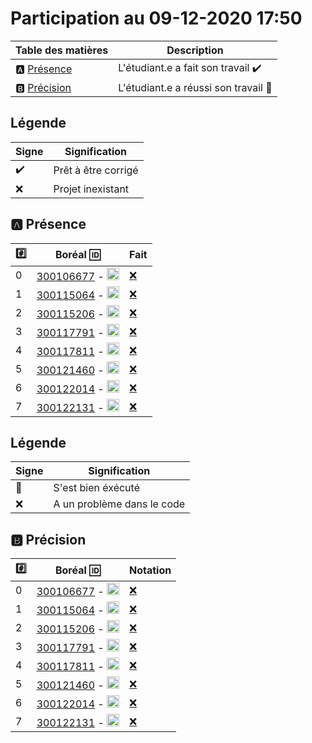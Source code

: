 # Participation au 09-12-2020 17:50

| Table des matières            | Description                                             |
|-------------------------------|---------------------------------------------------------|
| :a: [Présence](#a-présence)   | L'étudiant.e a fait son travail    :heavy_check_mark:   |
| :b: [Précision](#b-précision) | L'étudiant.e a réussi son travail  :tada:               |

## Légende

| Signe              | Signification                 |
|--------------------|-------------------------------|
| :heavy_check_mark: | Prêt à être corrigé           |
| :x:                | Projet inexistant             |

## :a: Présence

|:hash:| Boréal :id:                | Fait               |
|------|----------------------------|--------------------|
| 0 | [300106677](../b300106677.py) - <image src='https://avatars0.githubusercontent.com/u/71027895?s=460&v=4' width=20 height=20></image> | [:x:](Execution.md#etudiant-300106677) |
| 1 | [300115064](../b300115064.py) - <image src='https://avatars0.githubusercontent.com/u/72874987?s=460&v=4' width=20 height=20></image> | [:x:](Execution.md#etudiant-300115064) |
| 2 | [300115206](../b300115206.py) - <image src='https://avatars0.githubusercontent.com/u/73952068?s=460&v=4' width=20 height=20></image> | [:x:](Execution.md#etudiant-300115206) |
| 3 | [300117791](../b300117791.py) - <image src='https://avatars0.githubusercontent.com/u/73952191?s=460&v=4' width=20 height=20></image> | [:x:](Execution.md#etudiant-300117791) |
| 4 | [300117811](../b300117811.py) - <image src='https://avatars0.githubusercontent.com/u/71027809?s=460&v=4' width=20 height=20></image> | [:x:](Execution.md#etudiant-300117811) |
| 5 | [300121460](../b300121460.py) - <image src='https://avatars0.githubusercontent.com/u/71027883?s=460&v=4' width=20 height=20></image> | [:x:](Execution.md#etudiant-300121460) |
| 6 | [300122014](../b300122014.py) - <image src='https://avatars0.githubusercontent.com/u/71392439?s=460&v=4' width=20 height=20></image> | [:x:](Execution.md#etudiant-300122014) |
| 7 | [300122131](../b300122131.py) - <image src='https://avatars0.githubusercontent.com/u/71394111?s=460&v=4' width=20 height=20></image> | [:x:](Execution.md#etudiant-300122131) |

## Légende

| Signe              | Signification                 |
|--------------------|-------------------------------|
| :tada:             | S'est bien éxécuté            |
| :x:                | A un problème dans le code    |

## :b: Précision

|:hash:| Boréal :id:                |  Notation         |
|------|----------------------------|-------------------|
| 0 | [300106677](../b300106677.py) - <image src='https://avatars0.githubusercontent.com/u/71027895?s=460&v=4' width=20 height=20></image> | [:x:](Execution.md#etudiant-300106677) |
| 1 | [300115064](../b300115064.py) - <image src='https://avatars0.githubusercontent.com/u/72874987?s=460&v=4' width=20 height=20></image> | [:x:](Execution.md#etudiant-300115064) |
| 2 | [300115206](../b300115206.py) - <image src='https://avatars0.githubusercontent.com/u/73952068?s=460&v=4' width=20 height=20></image> | [:x:](Execution.md#etudiant-300115206) |
| 3 | [300117791](../b300117791.py) - <image src='https://avatars0.githubusercontent.com/u/73952191?s=460&v=4' width=20 height=20></image> | [:x:](Execution.md#etudiant-300117791) |
| 4 | [300117811](../b300117811.py) - <image src='https://avatars0.githubusercontent.com/u/71027809?s=460&v=4' width=20 height=20></image> | [:x:](Execution.md#etudiant-300117811) |
| 5 | [300121460](../b300121460.py) - <image src='https://avatars0.githubusercontent.com/u/71027883?s=460&v=4' width=20 height=20></image> | [:x:](Execution.md#etudiant-300121460) |
| 6 | [300122014](../b300122014.py) - <image src='https://avatars0.githubusercontent.com/u/71392439?s=460&v=4' width=20 height=20></image> | [:x:](Execution.md#etudiant-300122014) |
| 7 | [300122131](../b300122131.py) - <image src='https://avatars0.githubusercontent.com/u/71394111?s=460&v=4' width=20 height=20></image> | [:x:](Execution.md#etudiant-300122131) |
